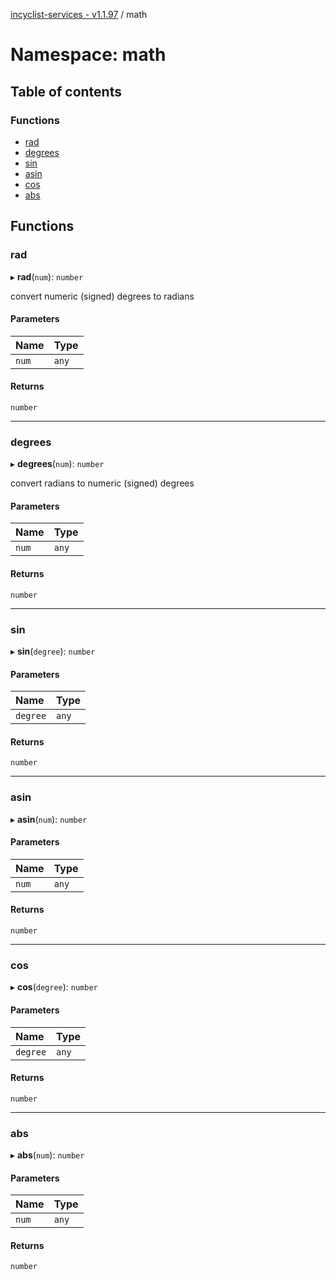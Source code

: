[incyclist-services - v1.1.97](../README.md) / math

# Namespace: math

## Table of contents

### Functions

- [rad](math.md#rad)
- [degrees](math.md#degrees)
- [sin](math.md#sin)
- [asin](math.md#asin)
- [cos](math.md#cos)
- [abs](math.md#abs)

## Functions

### rad

▸ **rad**(`num`): `number`

convert numeric (signed) degrees to radians

#### Parameters

| Name | Type |
| :------ | :------ |
| `num` | `any` |

#### Returns

`number`

___

### degrees

▸ **degrees**(`num`): `number`

convert radians to numeric (signed) degrees

#### Parameters

| Name | Type |
| :------ | :------ |
| `num` | `any` |

#### Returns

`number`

___

### sin

▸ **sin**(`degree`): `number`

#### Parameters

| Name | Type |
| :------ | :------ |
| `degree` | `any` |

#### Returns

`number`

___

### asin

▸ **asin**(`num`): `number`

#### Parameters

| Name | Type |
| :------ | :------ |
| `num` | `any` |

#### Returns

`number`

___

### cos

▸ **cos**(`degree`): `number`

#### Parameters

| Name | Type |
| :------ | :------ |
| `degree` | `any` |

#### Returns

`number`

___

### abs

▸ **abs**(`num`): `number`

#### Parameters

| Name | Type |
| :------ | :------ |
| `num` | `any` |

#### Returns

`number`
